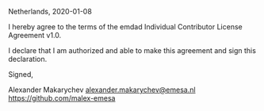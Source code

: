 Netherlands, 2020-01-08

I hereby agree to the terms of the emdad Individual Contributor License
Agreement v1.0.

I declare that I am authorized and able to make this agreement and sign this
declaration.

Signed,

Alexander Makarychev alexander.makarychev@emesa.nl https://github.com/malex-emesa
